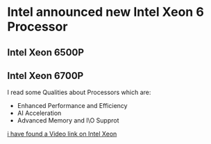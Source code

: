 # Intel announced new Intel Xeon 6 Processor
## Intel Xeon 6500P 
## Intel Xeon 6700P 
I read some Qualities about Processors which are:
- Enhanced Performance and Efficiency
- AI Acceleration
- Advanced Memory and I\O Supprot

[i have found a Video link on Intel Xeon](https://www.youtube.com/watch?v=eoYfkYsv1YY)
